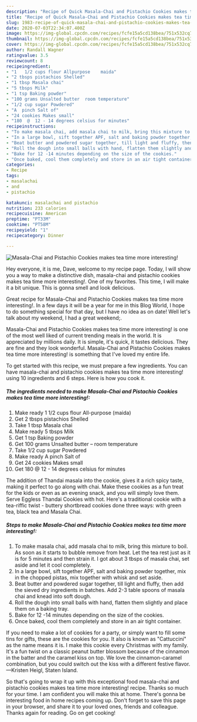 ```yaml
---
description: "Recipe of Quick Masala-Chai and Pistachio Cookies makes tea time more interesting!"
title: "Recipe of Quick Masala-Chai and Pistachio Cookies makes tea time more interesting!"
slug: 1983-recipe-of-quick-masala-chai-and-pistachio-cookies-makes-tea-time-more-interesting
date: 2020-07-03T22:34:07.400Z
image: https://img-global.cpcdn.com/recipes/fcfe15a5cd138bea/751x532cq70/masala-chai-and-pistachio-cookies-makes-tea-time-more-interesting-recipe-main-photo.jpg
thumbnail: https://img-global.cpcdn.com/recipes/fcfe15a5cd138bea/751x532cq70/masala-chai-and-pistachio-cookies-makes-tea-time-more-interesting-recipe-main-photo.jpg
cover: https://img-global.cpcdn.com/recipes/fcfe15a5cd138bea/751x532cq70/masala-chai-and-pistachio-cookies-makes-tea-time-more-interesting-recipe-main-photo.jpg
author: Randall Wagner
ratingvalue: 3.5
reviewcount: 8
recipeingredient:
- "1   1/2 cups flour Allpurpose    maida"
- "2 tbsps pistachios Shelled"
- "1 tbsp Masala chai"
- "5 tbsps Milk"
- "1 tsp Baking powder"
- "100 grams Unsalted butter  room temperature"
- "1/2 cup sugar Powdered"
- "A  pinch Salt of"
- "24 cookies Makes small"
- "180  @  12 - 14 degrees celsius for minutes"
recipeinstructions:
- "To make masala chai, add masala chai to milk, bring this mixture to boil. As soon as it starts to bubble remove from heat. Let the tea rest just as it is for 5 minutes and then strain it. I got about 3 tbsps of masala chai, set aside and let it cool completely."
- "In a large bowl, sift together APF, salt and baking powder together, mix in the chopped pistas, mix together with whisk and set aside."
- "Beat butter and powdered sugar together, till light and fluffy, then add the sieved dry ingredients in batches. Add 2-3 table spoons of masala chai and knead into soft dough."
- "Roll the dough into small balls with hand, flatten them slightly and place them on a baking tray."
- "Bake for 12 -14 minutes depending on the size of the cookies."
- "Once baked, cool them completely and store in an air tight container."
categories:
- Recipe
tags:
- masalachai
- and
- pistachio

katakunci: masalachai and pistachio 
nutrition: 233 calories
recipecuisine: American
preptime: "PT33M"
cooktime: "PT58M"
recipeyield: "1"
recipecategory: Dinner

---
```



![Masala-Chai and Pistachio Cookies makes tea time more interesting!](https://img-global.cpcdn.com/recipes/fcfe15a5cd138bea/751x532cq70/masala-chai-and-pistachio-cookies-makes-tea-time-more-interesting-recipe-main-photo.jpg)

Hey everyone, it is me, Dave, welcome to my recipe page. Today, I will show you a way to make a distinctive dish, masala-chai and pistachio cookies makes tea time more interesting!. One of my favorites. This time, I will make it a bit unique. This is gonna smell and look delicious.

Great recipe for Masala-Chai and Pistachio Cookies makes tea time more interesting!. In a few days it will be a year for me in this Blog World, I hope to do something special for that day, but I have no idea as on date! Well let&#39;s talk about my weekend, I had a great weekend;.

Masala-Chai and Pistachio Cookies makes tea time more interesting! is one of the most well liked of current trending meals in the world. It is appreciated by millions daily. It is simple, it's quick, it tastes delicious. They are fine and they look wonderful. Masala-Chai and Pistachio Cookies makes tea time more interesting! is something that I've loved my entire life.


To get started with this recipe, we must prepare a few ingredients. You can have masala-chai and pistachio cookies makes tea time more interesting! using 10 ingredients and 6 steps. Here is how you cook it.

<!--inarticleads1-->

##### The ingredients needed to make Masala-Chai and Pistachio Cookies makes tea time more interesting!:

1. Make ready 1   1/2 cups flour All-purpose    (maida)
1. Get 2 tbsps pistachios Shelled
1. Take 1 tbsp Masala chai
1. Make ready 5 tbsps Milk
1. Get 1 tsp Baking powder
1. Get 100 grams Unsalted butter – room temperature
1. Take 1/2 cup sugar Powdered
1. Make ready A  pinch Salt of
1. Get 24 cookies Makes small
1. Get 180  @  12 - 14 degrees celsius for minutes


The addition of Thandai masala into the cookie, gives it a rich spicy taste, making it perfect to go along with chai. Make these cookies as a fun treat for the kids or even as an evening snack, and you will simply love them. Serve Eggless Thandai Cookies with hot. Here&#39;s a traditional cookie with a tea-riffic twist - buttery shortbread cookies done three ways: with green tea, black tea and Masala Chai. 

<!--inarticleads2-->

##### Steps to make Masala-Chai and Pistachio Cookies makes tea time more interesting!:

1. To make masala chai, add masala chai to milk, bring this mixture to boil. As soon as it starts to bubble remove from heat. Let the tea rest just as it is for 5 minutes and then strain it. I got about 3 tbsps of masala chai, set aside and let it cool completely.
1. In a large bowl, sift together APF, salt and baking powder together, mix in the chopped pistas, mix together with whisk and set aside.
1. Beat butter and powdered sugar together, till light and fluffy, then add the sieved dry ingredients in batches. Add 2-3 table spoons of masala chai and knead into soft dough.
1. Roll the dough into small balls with hand, flatten them slightly and place them on a baking tray.
1. Bake for 12 -14 minutes depending on the size of the cookies.
1. Once baked, cool them completely and store in an air tight container.


If you need to make a lot of cookies for a party, or simply want to fill some tins for gifts, these are the cookies for you. It also is known as &#34;Cattuccini&#34; as the name means it is. I make this cookie every Christmas with my family. It&#39;s a fun twist on a classic peanut butter blossom because of the cinnamon in the batter and the caramel kiss on top. We love the cinnamon-caramel combination, but you could switch out the kiss with a different festive flavor. —Kristen Heigl, Staten Island. 

So that's going to wrap it up with this exceptional food masala-chai and pistachio cookies makes tea time more interesting! recipe. Thanks so much for your time. I am confident you will make this at home. There's gonna be interesting food in home recipes coming up. Don't forget to save this page in your browser, and share it to your loved ones, friends and colleague. Thanks again for reading. Go on get cooking!
